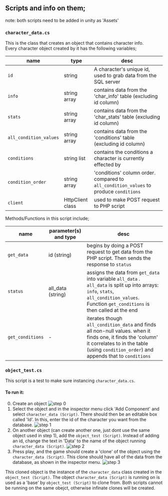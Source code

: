 ## Scripts and info on them;

note: both scripts need to be added in unity as 'Assets'

### `character_data.cs`

This is the class that creates an object that contains character info.  
Every character object created by it has the following variables;

|name|type|desc|
|---|---|---|
|`id`|string|A character's unique id, used to grab data from the SQL server|
|`info`|string array|contains data from the 'char_info' table (excluding id column)|
|`stats`|string array|contains data from the 'char_stats' table (excluding id column)|
|`all_condition_values`|string array|contains data from the 'conditions' table (excluding id column)|
|`conditions`|string list|contains the conditions a character is currently effected by|
|`condition_order`|string array|'conditions' column order. compared to `all_condition_values` to produce `conditions`|
|`client`|HttpClient class|used to make POST request to PHP script|

Methods/Functions in this script include;

|name|parameter(s) and type|desc|
|---|---|---|
|`get_data`|id (string)|begins by doing a POST request to get data from the PHP script. Then sends the response to `status`|
|`status`|all_data  (string)|assigns the data from `get_data` into variable `all_data` . `all_data` is split up into arrays: `info`, `stats`, `all_condition_values`. Function `get_conditions` is then called at the end|
|`get_conditions`|-|iterates though `all_condition_data` and finds all non-null values. when it finds one, it finds the 'column' it correlates to in the table (using `condition_order`) and appends that to `conditions`|


### `object_test.cs`

This script is a test to make sure instancing `character_data.cs`. 

#### To run it:

0.  Create an object
![step 0](https://imgur.com/HsERI9j.png)  
1.  Select the object and in the inspector menu click 'Add Component'  and select `character_data (Script)`. There should then be an editable box called 'Id'. In this, enter the id of the character you want from the database.
![step 1](https://imgur.com/Ch1WdqN.png)  
2.  On another object (can create another one, just dont use the same object used in step 1), add the `object_test (Script)`. Instead of adding an id, change the text in 'Data' to the name of the object running `character_data (Script)`.
![step 2](https://imgur.com/12ysf3D.png)  
3.  Press play, and the game should create a 'clone' of the object using the `character_data (Script)`. This clone should have all of the data from the database, as shown in the inspector menu.
![step 3](https://imgur.com/3tit7Gw.png)  

This cloned object is the instance of the `character_data` class created in the `object_test (Script)`. The object `character_data (Script)` is running on is used as a 'base' by `object_test (Script)` to clone from. Both scripts cannot be running on the same obejct, otherwise infinate clones will be created.

